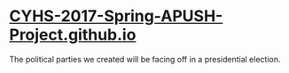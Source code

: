 # [CYHS-2017-Spring-APUSH-Project.github.io](https://cyhs-2018-spring-apgov-election.github.io/CYHS-2018-Spring-APGov-Election/)
The political parties we created will be facing off in a presidential election.
